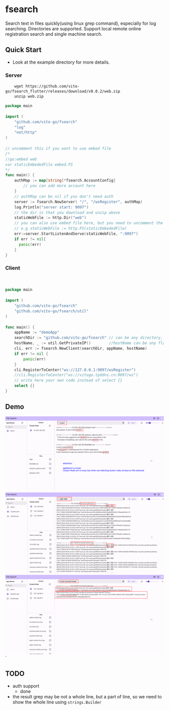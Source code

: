 # fsearch

Search text in files quickly(using linux grep command), especially for log searching. Directories are supported.
Support local remote online registration search and single machine search.

## Quick Start
- Look at the example directory for more details.
### Server

```shell
	wget https://github.com/vito-go/fsearch_flutter/releases/download/v0.0.2/web.zip
	unzip web.zip

```

```go
package main

import (
	"github.com/vito-go/fsearch"
	"log"
	"net/http"
)

// uncomment this if you want to use embed file
/*
//go:embed web
var staticEmbededFile embed.FS
*/
func main() {
	authMap := map[string]*fsearch.AccountConfig{
		// you can add more account here		
	}
	// authMap can be nil if you don't need auth
	server := fsearch.NewServer( "/", "/wsRegister", authMap)
	log.Println("server start: 9097")
	// the dir is that you download and unzip above 
	staticWebFile := http.Dir("web")
	// you can also use embed file here, but you need to uncomment the code above and import embed
	// e.g staticWebFile := http.FS(staticEmbededFile)
	err:=server.StartListenAndServe(staticWebFile, ":9097")
    if err != nil{
      panic(err)
    }
}

```

### Client

```go


package main

import (
	"github.com/vito-go/fsearch"
	"github.com/vito-go/fsearch/util"
)

func main() {
	appName := "demoApp"
	searchDir := "github.com/vito-go/fsearch" // can be any directory, especially for logs/ 
	hostName, _ := util.GetPrivateIP()        //hostName can be any flag
	cli, err := fsearch.NewClient(searchDir, appName, hostName)
	if err != nil {
		panic(err)
	}
	cli.RegisterToCenter("ws://127.0.0.1:9097/wsRegister")
	//cli.RegisterToCenter("ws://vitogo.tpddns.cn:9097/ws")
	// write here your own code instead of select {}
	select {}
}

```

## Demo

<img src="./images/fsearch.png" />
<img src="./images/fsearch1.png" />
<img src="./images/fsearch2.png" />`

## TODO

- auth support  
    - done
- the result grep may be not a whole line, but a part of line, so we need to show the whole line using `strings.Builder`
